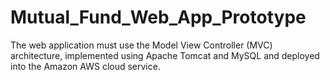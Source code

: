 # Mutual_Fund_Web_App_Prototype
The web application must use the Model View Controller (MVC) architecture, implemented using Apache Tomcat and MySQL and deployed into the Amazon AWS cloud service.
